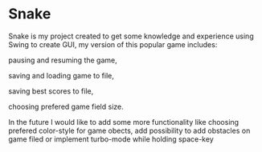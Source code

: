 # Snake
Snake is my project created to get some knowledge and experience using Swing to create GUI, my version of this popular game includes:

pausing and resuming the game, 

saving and loading game to file, 

saving best scores to file,

choosing prefered game field size. 

In the future I would like to add some more functionality like choosing prefered color-style for game obects, add possibility to add obstacles on game filed or implement turbo-mode while holding space-key
